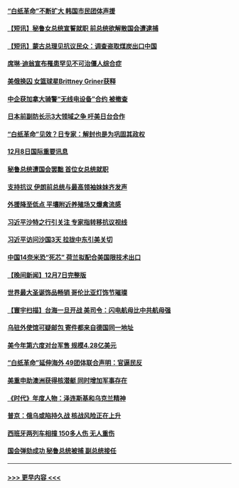 #### [“白纸革命”不断扩大 韩国市民团体声援](../pages/prog202/a103593712.md?t=12090350) 
#### [【短讯】秘鲁女总统宣誓就职 前总统欲解散国会遭逮捕](../pages/prog202/a103593718.md?t=12090350) 
#### [【短讯】蒙古总理见抗议民众：调查盗取煤炭出口中国](../pages/prog202/a103593722.md?t=12090350) 
#### [席琳·迪翁宣布罹患罕见不可治僵人综合症](../pages/prog202/a103593689.md?t=12090350) 
#### [美俄换囚 女篮球星Brittney Griner获释](../pages/prog202/a103593600.md?t=12090350) 
#### [中企获加拿大骑警“无线电设备”合约 被撤查](../pages/prog202/a103593570.md?t=12090350) 
#### [日本前副防长示3大领域之争 吁美日台合作](../pages/prog202/a103593555.md?t=12090350) 
#### [“白纸革命”见效？日专家：解封也是为巩固其政权](../pages/prog202/a103593458.md?t=12090350) 
#### [12月8日国际重要讯息](../pages/prog202/a103593451.md?t=12090350) 
#### [秘鲁总统遭国会罢黜 首位女总统就职](../pages/prog202/a103593454.md?t=12090350) 
#### [支持抗议 伊朗前总统与最高领袖妹妹齐发声](../pages/prog202/a103593433.md?t=12090350) 
#### [外援降至低点 平壤附近养殖场又爆禽流感](../pages/prog202/a103593440.md?t=12090350) 
#### [习近平沙特之行引关注 专家指转移抗议视线](../pages/prog202/a103593437.md?t=12090350) 
#### [习近平访问沙国3天 拉拢中东引美关切](../pages/prog202/a103593347.md?t=12090350) 
#### [中国14奈米恐“死芯” 荷兰拟配合美国限技术出口](../pages/prog202/a103593339.md?t=12090350) 
#### [【晚间新闻】12月7日完整版](../pages/prog202/a103593257.md?t=12090350) 
#### [世界最大圣诞饰品畅销 哥伦比亚灯饰节璀璨](../pages/prog202/a103593254.md?t=12090350) 
#### [【寰宇扫描】台海一旦开战 美司令：闪电航母比中共航母强](../pages/prog202/a103593243.md?t=12090350) 
#### [乌驻外使馆可疑邮包 寄件都来自德国同一地址](../pages/prog202/a103593272.md?t=12090350) 
#### [美今年第六度对台军售 规模4.28亿美元](../pages/prog202/a103593109.md?t=12090350) 
#### [“白纸革命”延伸海外 49团体联合声明：官逼民反](../pages/prog202/a103593084.md?t=12090350) 
#### [美重申助澳洲获得核潜艇 同时增加军事存在](../pages/prog202/a103593100.md?t=12090350) 
#### [《时代》年度人物：泽连斯基和乌克兰精神](../pages/prog202/a103593104.md?t=12090350) 
#### [普京：俄乌或陷持久战 核战风险正在上升](../pages/prog202/a103593102.md?t=12090350) 
#### [西班牙两列车相撞 150多人伤 无人重伤](../pages/prog202/a103593106.md?t=12090350) 
#### [国会弹劾成功 秘鲁总统被捕 副总统接任](../pages/prog202/a103593009.md?t=12090350) 

----
#### [ >>> 更早内容 <<< ](../indexes/prog202-earlier.md)
